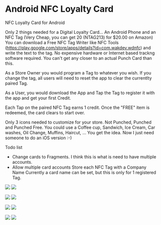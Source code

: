 # Android NFC Loyalty Card
NFC Loyalty Card for Android

Only 2 things needed for a Digital Loyalty Card...  An Android Phone and an NFC Tag (Very Cheap, you can get 20 (NTAG213) for $20.00 on Amazon) You can download a Free NFC Tag Writer like NFC Tools (https://play.google.com/store/apps/details?id=com.wakdev.wdnfc) and write the text to the tag.  No expensive hardware or Internet based trackng software required.  You can't get any closer to an actual Punch Card than this.

As a Store Owner you would program a Tag to whatever you wish.  If you change the tag, all users will need to reset the app to clear the currentlty paired Tag.

As a User, you would download the App and Tap the Tag to register it with the app and get your first Credit.

Each Tap on the paired NFC Tag earns 1 credit. Once the "FREE" item is redeemed, the card clears to start over.

Only 3 icons needed to customize for your store.  Not Punched, Punched and Punched Free.
You could use a Coffee cup, Sandwich, Ice Cream, Car washes, Oil Change, Muffins, Haircut, ...  You get the idea.
Now I just need someone to do an iOS version :-)

Todo list

* Change cards to Fragments. I think this is what is need to have multiple accounts.
* Allow multiple card accounts
	Store each NFC Tag with a Company Name
		Currently a card name can be set, but this is only for 1 registered Tag.


<img src="http://www.soboapps.com/wp-content/uploads/2015/05/device-2016-04-09-113957.png">  <img src="http://www.soboapps.com/wp-content/uploads/2015/05/device-2016-04-09-114027.png">

<img src="http://www.soboapps.com/wp-content/uploads/2015/05/device-2016-04-09-114055.png">  <img src="http://www.soboapps.com/wp-content/uploads/device-2016-04-09-114126.png">

<img src="http://www.soboapps.com/wp-content/uploads/2015/05/device-2016-04-09-113535.png">  <img src="http://www.soboapps.com/wp-content/uploads/device-2016-04-09-113453.png">

<img src="http://www.soboapps.com/wp-content/uploads/2015/05/device-2016-04-09-114206.png">  <img src="http://www.soboapps.com/wp-content/uploads/device-2016-04-09-113552.png">
